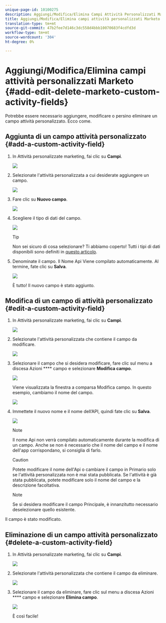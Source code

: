 ```yaml
---
unique-page-id: 10100275
description: Aggiungi/Modifica/Elimina Campi Attività Personalizzati Marketo - Documenti Marketo - Documentazione Prodotto
title: Aggiungi/Modifica/Elimina campi attività personalizzati Marketo
translation-type: tm+mt
source-git-commit: 47b2fee7d146c3dc558d4bbb10070683f4cdfd3d
workflow-type: tm+mt
source-wordcount: '304'
ht-degree: 0%

---
```



# Aggiungi/Modifica/Elimina campi attività personalizzati Marketo {#add-edit-delete-marketo-custom-activity-fields}

Potrebbe essere necessario aggiungere, modificare o persino eliminare un campo attività personalizzato. Ecco come.

## Aggiunta di un campo attività personalizzato {#add-a-custom-activity-field}

1. In Attività personalizzate marketing, fai clic su **Campi**.

   ![](assets/one-3.png)

1. Selezionate l&#39;attività personalizzata a cui desiderate aggiungere un campo.

   ![](assets/two-3.png)

1. Fare clic su **Nuovo campo**.

   ![](assets/three-3.png)

1. Scegliere il tipo di dati del campo.

   ![](assets/four-3.png)

   >[!TIP]
   >
   >Non sei sicuro di cosa selezionare? Ti abbiamo coperto! Tutti i tipi di dati disponibili sono definiti in [questo articolo](../../../product-docs/administration/field-management/custom-field-type-glossary.md).

1. Denominate il campo. Il Nome Api Viene compilato automaticamente. Al termine, fate clic su **Salva**.

   ![](assets/five-3.png)

   È tutto! Il nuovo campo è stato aggiunto.

## Modifica di un campo di attività personalizzato {#edit-a-custom-activity-field}

1. In Attività personalizzate marketing, fai clic su **Campi**.

   ![](assets/one-3.png)

1. Selezionate l&#39;attività personalizzata che contiene il campo da modificare.

   ![](assets/seven.png)

1. Selezionare il campo che si desidera modificare, fare clic sul menu a discesa Azioni **** campo e selezionare **Modifica campo**.

   ![](assets/eight.png)

   Viene visualizzata la finestra a comparsa Modifica campo. In questo esempio, cambiamo il nome del campo.

   ![](assets/nine.png)

1. Immettete il nuovo nome e il nome dell’API, quindi fate clic su **Salva**.

   ![](assets/ten.png)

   >[!NOTE]
   >
   >Il nome Api non verrà compilato automaticamente durante la modifica di un campo. Anche se non è necessario che il nome del campo e il nome dell&#39;app corrispondano, si consiglia di farlo.

   >[!CAUTION]
   >
   >Potete modificare il nome dell&#39;Api o cambiare il campo in Primario solo se l&#39;attività personalizzata non è mai stata pubblicata. Se l&#39;attività è già stata pubblicata, potete modificare solo il nome del campo e la descrizione facoltativa.

   >[!NOTE]
   >
   >Se si desidera modificare il campo Principale, è innanzitutto necessario deselezionare quello esistente.

Il campo è stato modificato.

## Eliminazione di un campo attività personalizzato {#delete-a-custom-activity-field}

1. In Attività personalizzate marketing, fai clic su **Campi**.

   ![](assets/one-3.png)

1. Selezionate l&#39;attività personalizzata che contiene il campo da eliminare.

   ![](assets/twelve.png)

1. Selezionare il campo da eliminare, fare clic sul menu a discesa Azioni **** campo e selezionare **Elimina campo**.

   ![](assets/thirteen.png)

   È così facile!

